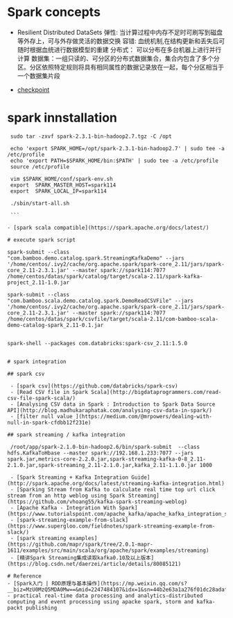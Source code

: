 # Spark concepts

  - Resilient Distributed DataSets
    弹性: 当计算过程中内存不足时可刷写到磁盘等外存上，可与外存做灵活的数据交换
    容错: 血统机制,在结构更新和丢失后可随时根据血统进行数据模型的重建
    分布式： 可以分布在多台机器上进行并行计算
    数据集：一组只读的、可分区的分布式数据集合，集合内包含了多个分区。分区依照特定规则将具有相同属性的数据记录放在一起，每个分区相当于一个数据集片段
    
  - [checkpoint](http://spark.apache.org/docs/latest/streaming-programming-guide.html#checkpointing)
   
# spark innstallation

   ```
    sudo tar -zxvf spark-2.3.1-bin-hadoop2.7.tgz -C /opt
    
    echo 'export SPARK_HOME=/opt/spark-2.3.1-bin-hadoop2.7' | sudo tee -a /etc/profile
    echo 'export PATH=$SPARK_HOME/bin:$PATH' | sudo tee -a /etc/profile
    source /etc/profile
    
    vim $SPARK_HOME/conf/spark-env.sh 
    export  SPARK_MASTER_HOST=spark114
    export  SPARK_LOCAL_IP=spark114
    
    ./sbin/start-all.sh

    ```

  - [spark scala compatible](https://spark.apache.org/docs/latest/)   
  
# execute spark script

  ```
    spark-submit --class "com.bamboo.demo.catalog.spark.StreamingKafkaDemo" --jars '/home/centos/.ivy2/cache/org.apache.spark/spark-core_2.11/jars/spark-core_2.11-2.3.1.jar' --master spark://spark114:7077 /home/centos/datas/spark/catalog/target/scala-2.11/spark-kafka-project_2.11-1.0.jar
    
    spark-submit --class "com.bamboo.scala.demo.catalog.spark.DemoReadCSVFile" --jars '/home/centos/.ivy2/cache/org.apache.spark/spark-core_2.11/jars/spark-core_2.11-2.3.1.jar' --master spark://spark114:7077 /home/centos/datas/spark/csvfile/target/scala-2.11/com-bamboo-scala-demo-catalog-spark_2.11-0.1.jar

    
    spark-shell --packages com.databricks:spark-csv_2.11:1.5.0
  ```
  
# spark integration

## spark csv

   - [spark csv](https://github.com/databricks/spark-csv)
   - [Read CSV file in Spark Scala](http://bigdataprogrammers.com/read-csv-file-spark-scala/)
   - [Analysing CSV data in Spark : Introduction to Spark Data Source API](http://blog.madhukaraphatak.com/analysing-csv-data-in-spark/)
   - [filter null value ](https://medium.com/@mrpowers/dealing-with-null-in-spark-cfdbb12f231e)

## spark streaming / kafka integration 

   /root/app/spark-2.1.0-bin-hadoop2.6/bin/spark-submit  --class hdfs.KafkaToHbase --master spark://192.168.1.233:7077 --jars spark.jar,metrics-core-2.2.0.jar,spark-streaming-kafka-0-8_2.11-2.1.0.jar,spark-streaming_2.11-2.1.0.jar,kafka_2.11-1.1.0.jar 1000

   - [Spark Streaming + Kafka Integration Guide](http://spark.apache.org/docs/latest/streaming-kafka-integration.html)
   - [Sparking Stream from Kafka to calculate real time top url click stream from an http weblog using Spark Streaming](https://github.com/vhoang55/kafka-spark-streaming-weblog)
   - [Apache Kafka - Integration With Spark](https://www.tutorialspoint.com/apache_kafka/apache_kafka_integration_spark.htm)
   - [spark-streaming-example-from-slack](https://www.supergloo.com/fieldnotes/spark-streaming-example-from-slack/)
   - [spark streaming examples](https://github.com/mapr/spark/tree/2.0.1-mapr-1611/examples/src/main/scala/org/apache/spark/examples/streaming)
   - [精讲Spark Streaming集成读取kafka0.10及以上版本](https://blog.csdn.net/daerzei/article/details/80085121)

# Reference
  - [Spark入门 | RDD原理与基本操作](https://mp.weixin.qq.com/s?__biz=MzU0MzQ5MDA0Mw==&mid=2247484107&idx=1&sn=44b2e63a1a276f01dc28adaf8933332a&chksm=fb0be85fcc7c61493ae431a090049ff7af1a61eb6eeefd9076c4ad216122e7320c1df1aa89df&scene=21#wechat_redirect)
  - practical real-time data processing and analytics-distributed computing and event processing using apacke spark, storm and kafka-packt publishing
  
